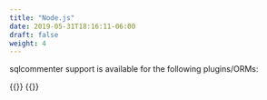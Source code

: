 ```yaml
---
title: "Node.js"
date: 2019-05-31T18:16:11-06:00
draft: false
weight: 4
---
```


sqlcommenter support is available for the following plugins/ORMs:

{{<card-vendor href="/node/knex" src="/images/knex-logo.png">}}
{{<card-vendor href="/node/sequelize" src="/images/sequelize-logo.png">}}
